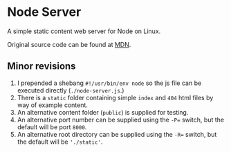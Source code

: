 # Node Server

A simple static content web server for Node on Linux.

Original source code can be found at [MDN](https://developer.mozilla.org/en-US/docs/Learn_web_development/Extensions/Server-side/Node_server_without_framework).

## Minor revisions

1. I prepended a shebang `#!/usr/bin/env node` so the js file can be executed directly (`./node-server.js`.)
2. There is a `static` folder containing simple `index` and `404` html files by way of example content.
3. An alternative content folder (`public`) is supplied for testing.
4. An alternative port number can be supplied using the `-P=` switch, but the default will be port `8000`.
5. An alternative root directory can be supplied using the `-R=` switch, but the default will be `'./static'`.

